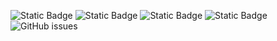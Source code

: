 ![Static Badge](https://img.shields.io/badge/blacklists-60-000000) ![Static Badge](https://img.shields.io/badge/blacklisted-3057164-cc0000) ![Static Badge](https://img.shields.io/badge/whitelisted-2243-00CC00) ![Static Badge](https://img.shields.io/badge/streaming_blacklist-28107-000000) ![GitHub issues](https://img.shields.io/github/issues/fabriziosalmi/blacklists)
